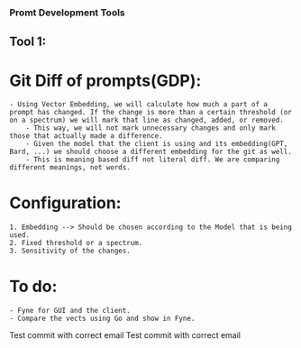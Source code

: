 ### Promt Development Tools

## Tool 1:

# Git Diff of prompts(GDP):
    - Using Vector Embedding, we will calculate how much a part of a prompt has changed. If the change is more than a certain threshold (or on a spectrum) we will mark that line as changed, added, or removed.
        - This way, we will not mark unnecessary changes and only mark those that actually made a difference.
        - Given the model that the client is using and its embedding(GPT, Bard, ...) we should choose a different embedding for the git as well.
        - This is meaning based diff not literal diff. We are comparing different meanings, not words.

# Configuration:
    1. Embedding --> Should be chosen according to the Model that is being used.
    2. Fixed threshold or a spectrum.
    3. Sensitivity of the changes.

# To do:
    - Fyne for GUI and the client.
    - Compare the vects using Go and show in Fyne.
Test commit with correct email
Test commit with correct email
